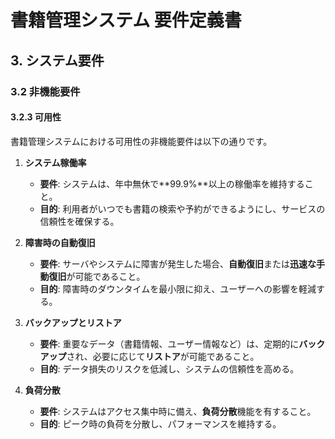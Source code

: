 # 書籍管理システム 要件定義書

## 3. システム要件

### 3.2 非機能要件

#### 3.2.3 可用性

書籍管理システムにおける可用性の非機能要件は以下の通りです。

1. **システム稼働率**  
   - **要件**: システムは、年中無休で**99.9%**以上の稼働率を維持すること。
   - **目的**: 利用者がいつでも書籍の検索や予約ができるようにし、サービスの信頼性を確保する。

2. **障害時の自動復旧**  
   - **要件**: サーバやシステムに障害が発生した場合、**自動復旧**または**迅速な手動復旧**が可能であること。
   - **目的**: 障害時のダウンタイムを最小限に抑え、ユーザーへの影響を軽減する。

3. **バックアップとリストア**  
   - **要件**: 重要なデータ（書籍情報、ユーザー情報など）は、定期的に**バックアップ**され、必要に応じて**リストア**が可能であること。
   - **目的**: データ損失のリスクを低減し、システムの信頼性を高める。

4. **負荷分散**  
   - **要件**: システムはアクセス集中時に備え、**負荷分散**機能を有すること。
   - **目的**: ピーク時の負荷を分散し、パフォーマンスを維持する。
